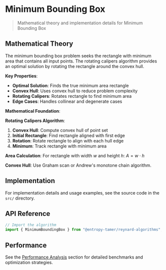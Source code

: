 # Minimum Bounding Box

> Mathematical theory and implementation details for Minimum Bounding Box

## Mathematical Theory

The minimum bounding box problem seeks the rectangle with minimum area that contains all input points. The rotating calipers algorithm provides an optimal solution by rotating the rectangle around the convex hull.

**Key Properties**:

- **Optimal Solution**: Finds the true minimum area rectangle
- **Convex Hull**: Uses convex hull to reduce problem complexity
- **Rotating Calipers**: Rotates rectangle to find minimum area
- **Edge Cases**: Handles collinear and degenerate cases

**Mathematical Foundation**:

**Rotating Calipers Algorithm**:

1. **Convex Hull**: Compute convex hull of point set
2. **Initial Rectangle**: Find rectangle aligned with first edge
3. **Rotation**: Rotate rectangle to align with each hull edge
4. **Minimum**: Track rectangle with minimum area

**Area Calculation**:
For rectangle with width $w$ and height $h$: $A = w \cdot h$

**Convex Hull**: Use Graham scan or Andrew's monotone chain algorithm.

## Implementation

For implementation details and usage examples, see the source code in the `src/` directory.

## API Reference

```typescript
// Import the algorithm
import { MinimumBoundingBox } from "@entropy-tamer/reynard-algorithms";
```

## Performance

See the [Performance Analysis](../performance/) section for detailed benchmarks and optimization strategies.
